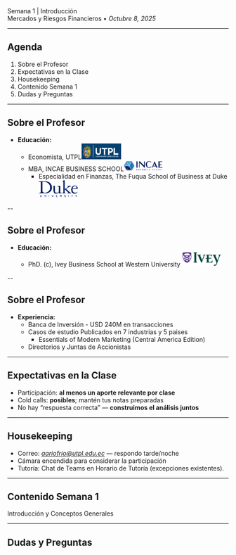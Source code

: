 <section class="title-slide">
Semana 1 | Introducción
<div class="subtitle">Mercados y Riesgos Financieros • <em>Octubre 8, 2025</em></div>
</section>

---

## Agenda
1. Sobre el Profesor
2. Expectativas en la Clase
3. Housekeeping
4. Contenido Semana 1
5. Dudas y Preguntas

---

## Sobre el Profesor
- **Educación:**
    - Economista, UTPL<img src="../../shared/images/logo.png" width="90" />
    - MBA, INCAE BUSINESS SCHOOL<img src="../../shared/images/incae.png" width="90" />
        - Especialidad en Finanzas, The Fuqua School of Business at Duke <img src="../../shared/images/duke.png" width="90" />
 

--

## Sobre el Profesor
- **Educación:**
    - PhD. (c), Ivey Business School at Western University <img src="../../shared/images/ivey.png" width="90" />

--

## Sobre el Profesor
- **Experiencia:**
    - Banca de Inversión - USD 240M en transacciones
    - Casos de estudio Publicados en 7 industrias y 5 paises
        - Essentials of Modern Marketing (Central America Edition)
    - Directorios y Juntas de Accionistas

---

## Expectativas en la Clase
- Participación: **al menos un aporte relevante por clase**
- Cold calls: **posibles**; mantén tus notas preparadas
- No hay “respuesta correcta” — **construimos el análisis juntos**

---

## Housekeeping
- Correo: *aariofrio@utpl.edu.ec* — respondo tarde/noche
- Cámara encendida para considerar la participación
- Tutoría: Chat de Teams en Horario de Tutoría (excepciones existentes).


---

## Contenido Semana 1
Introducción y Conceptos Generales

---

## Dudas y Preguntas